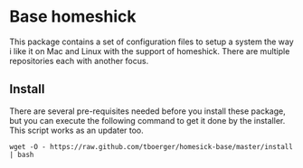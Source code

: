 Base homeshick
==============

This package contains a set of configuration files to setup a system the
way i like it on Mac and Linux with the support of homeshick. There are 
multiple repositories each with another focus.

Install
-------

There are several pre-requisites needed before you install these package,
but you can execute the following command to get it done by the installer.
This script works as an updater too.

    wget -O - https://raw.github.com/tboerger/homesick-base/master/install | bash
